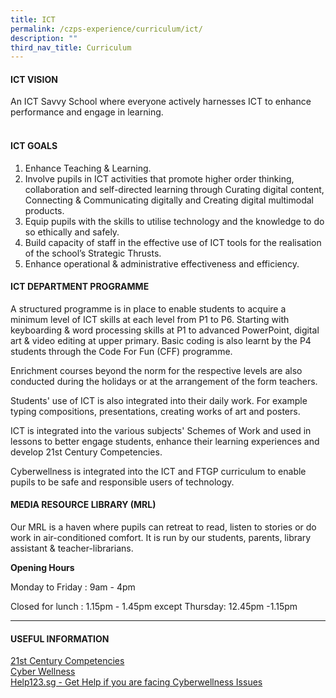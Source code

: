 ```yaml
---
title: ICT
permalink: /czps-experience/curriculum/ict/
description: ""
third_nav_title: Curriculum
---
```

<h4><strong>ICT VISION</strong></h4>
<p>An ICT Savvy School where everyone actively harnesses ICT to enhance performance and engage in learning.</p>
<h4><br /><strong>ICT GOALS</strong></h4>
<ol>
<li>Enhance Teaching &amp; Learning.</li>
<li>Involve pupils in ICT activities that promote higher order thinking, collaboration and self-directed learning through Curating digital content, Connecting &amp; Communicating digitally and Creating digital multimodal products.</li>
<li>Equip pupils with the skills to utilise technology and the knowledge to do so ethically and safely.</li>
<li>Build capacity of staff in the effective use of ICT tools for the realisation of the school&rsquo;s Strategic Thrusts.</li>
<li>Enhance operational &amp; administrative effectiveness and efficiency.</li>
</ol>
<h4><strong>ICT DEPARTMENT PROGRAMME</strong></h4>
<p>A structured programme is in place to enable students to acquire a minimum level of ICT skills at each level from P1 to P6. Starting with keyboarding &amp; word processing skills at P1 to advanced PowerPoint, digital art &amp; video editing at upper primary. Basic coding is also learnt by the P4 students through the Code For Fun (CFF) programme.</p>
<p>Enrichment courses beyond the norm for the respective levels are also conducted during the holidays or at the arrangement of the form teachers.</p>
<p>Students' use of ICT is also integrated into their daily work. For example typing compositions, presentations, creating works of art and posters.</p>
<p>ICT is integrated into the various subjects' Schemes of Work and used in lessons to better engage students, enhance their learning experiences and develop 21st Century Competencies.</p>
<p>Cyberwellness is integrated into the ICT and FTGP curriculum to enable pupils to be safe and responsible users of technology.</p>
<h4><strong>MEDIA RESOURCE LIBRARY (MRL)</strong></h4>
<p>Our MRL is a haven where pupils can retreat to read, listen to stories or do work in air-conditioned comfort. It is run by our students, parents, library assistant &amp; teacher-librarians.</p>
<p><strong>Opening Hours</strong></p>
<p>Monday to Friday : 9am - 4pm</p>
<p>Closed for lunch : 1.15pm - 1.45pm except Thursday: 12.45pm -1.15pm&nbsp;</p>
<hr />
<h4><strong>USEFUL INFORMATION</strong></h4>
<p><a href="https://www.moe.gov.sg/education-in-sg/21st-century-competencies" target="_blank" rel="noopener">21st Century Competencies</a><br /><a href="https://www.moe.gov.sg/programmes/cyber-wellness" target="_blank" rel="noopener">Cyber Wellness</a><br /><a href="https://www.help123.sg/" target="_blank" rel="noopener">Help123.sg - Get Help if you are facing Cyberwellness Issues</a></p>